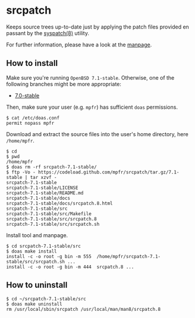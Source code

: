# srcpatch

Keeps source trees up-to-date just by applying the patch files provided en passant by the [syspatch(8)](http://man.openbsd.org/syspatch) utility.

For further information, please have a look at the [manpage](https://mpfr.net/man/srcpatch/7.1-stable/srcpatch.8.html).

## How to install

Make sure you're running `OpenBSD 7.1-stable`. Otherwise, one of the following branches might be more appropriate:
* [7.0-stable](https://github.com/mpfr/srcpatch/tree/7.0-stable)

Then, make sure your user (e.g. `mpfr`) has sufficient `doas` permissions.

```
$ cat /etc/doas.conf
permit nopass mpfr
```

Download and extract the source files into the user's home directory, here `/home/mpfr`.

```
$ cd
$ pwd
/home/mpfr
$ doas rm -rf srcpatch-7.1-stable/
$ ftp -Vo - https://codeload.github.com/mpfr/srcpatch/tar.gz/7.1-stable | tar xzvf -
srcpatch-7.1-stable
srcpatch-7.1-stable/LICENSE
srcpatch-7.1-stable/README.md
srcpatch-7.1-stable/docs
srcpatch-7.1-stable/docs/srcpatch.8.html
srcpatch-7.1-stable/src
srcpatch-7.1-stable/src/Makefile
srcpatch-7.1-stable/src/srcpatch.8
srcpatch-7.1-stable/src/srcpatch.sh
```

Install tool and manpage.

```
$ cd srcpatch-7.1-stable/src
$ doas make install
install -c -o root -g bin -m 555  /home/mpfr/srcpatch-7.1-stable/src/srcpatch.sh ...
install -c -o root -g bin -m 444  srcpatch.8 ...
```

## How to uninstall

```
$ cd ~/srcpatch-7.1-stable/src
$ doas make uninstall
rm /usr/local/sbin/srcpatch /usr/local/man/man8/srcpatch.8
```
